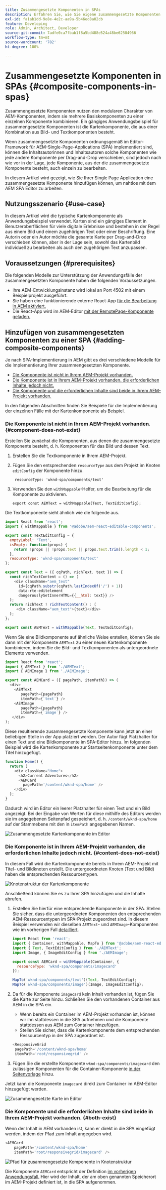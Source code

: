 ```yaml
---
title: Zusammengesetzte Komponenten in SPAs
description: Erfahren Sie, wie Sie eigene zusammengesetzte Komponenten erstellen. Das sind Komponenten aus anderen Komponenten, die mit dem AEM-SPA-Editor funktionieren.
exl-id: fa1ab1dd-9e8e-4e2c-aa9a-5b46ed8a02cb
feature: Developing
role: Admin, Architect, Developer
source-git-commit: 7adfe0ca7fbab1f8a5bd488e524a48be62584966
workflow-type: tm+mt
source-wordcount: '782'
ht-degree: 100%

---
```


# Zusammengesetzte Komponenten in SPAs {#composite-components-in-spas}

Zusammengesetzte Komponenten nutzen den modularen Charakter von AEM-Komponenten, indem sie mehrere Basiskomponenten zu einer einzelnen Komponente kombinieren. Ein gängiges Anwendungsbeispiel für zusammengesetzte Komponenten ist die Kartenkomponente, die aus einer Kombination aus Bild- und Textkomponenten besteht.

Wenn zusammengesetzte Komponenten ordnungsgemäß im Editor-Framework für AEM-Single-Page-Applications (SPA) implementiert sind, können die Inhaltsautorinnen und Inhaltsautoren solche Komponenten wie jede andere Komponente per Drag-and-Drop verschieben, sind jedoch nach wie vor in der Lage, jede Komponente, aus der die zusammengesetzte Komponente besteht, auch einzeln zu bearbeiten.

In diesem Artikel wird gezeigt, wie Sie Ihrer Single Page Application eine zusammengesetzte Komponente hinzufügen können, um nahtlos mit dem AEM SPA Editor zu arbeiten.

## Nutzungsszenario {#use-case}

In diesem Artikel wird die typische Kartenkomponente als Anwendungsbeispiel verwendet. Karten sind ein gängiges Element in Benutzeroberflächen für viele digitale Erlebnisse und bestehen in der Regel aus einem Bild und einem zugehörigen Text oder einer Beschriftung. Eine Autorin oder ein Autor möchte die gesamte Karte per Drag-and-Drop verschieben können, aber in der Lage sein, sowohl das Kartenbild individuell zu bearbeiten als auch den zugehörigen Text anzupassen.

## Voraussetzungen {#prerequisites}

Die folgenden Modelle zur Unterstützung der Anwendungsfälle der zusammengesetzten Komponente haben die folgenden Voraussetzungen.

* Ihre AEM-Entwicklungsinstanz wird lokal an Port 4502 mit einem Beispielprojekt ausgeführt.
* Sie haben eine funktionierende externe React-App [für die Bearbeitung in AEM aktiviert.](editing-external-spa.md)
* Die React-App wird im AEM-Editor [mit der RemotePage-Komponente geladen.](remote-page.md)

## Hinzufügen von zusammengesetzten Komponenten zu einer SPA {#adding-composite-components}

Je nach SPA-Implementierung in AEM gibt es drei verschiedene Modelle für die Implementierung Ihrer zusammengesetzten Komponente.

* [Die Komponente ist nicht in Ihrem AEM-Projekt vorhanden.](#component-does-not-exist)
* [Die Komponente ist in Ihrem AEM-Projekt vorhanden, die erforderlichen Inhalte jedoch nicht.](#content-does-not-exist)
* [Die Komponente und die erforderlichen Inhalte sind beide in Ihrem AEM-Projekt vorhanden.](#both-exist)

In den folgenden Abschnitten finden Sie Beispiele für die Implementierung der einzelnen Fälle mit der Kartenkomponente als Beispiel.

### Die Komponente ist nicht in Ihrem AEM-Projekt vorhanden. {#component-does-not-exist}

Erstellen Sie zunächst die Komponenten, aus denen die zusammengesetzte Komponente besteht, d. h. Komponenten für das Bild und dessen Text.

1. Erstellen Sie die Textkomponente in Ihrem AEM-Projekt.
1. Fügen Sie den entsprechenden `resourceType` aus dem Projekt im Knoten `editConfig` der Komponente hinzu.

   ```text
    resourceType: 'wknd-spa/components/text' 
   ```

1. Verwenden Sie den `withMappable`-Helfer, um die Bearbeitung für die Komponente zu aktivieren.

   ```text
   export const AEMText = withMappable(Text, TextEditConfig); 
   ```

Die Textkomponente sieht ähnlich wie die folgende aus.

```javascript
import React from 'react';
import { withMappable } from '@adobe/aem-react-editable-components';

export const TextEditConfig = {
  emptyLabel: 'Text',
  isEmpty: function(props) {
    return !props || !props.text || props.text.trim().length < 1;
  },
  resourceType: 'wknd-spa/components/text'
};

export const Text = ({ cqPath, richText, text }) => {
  const richTextContent = () => (
    <div className="aem_text"
      id={cqPath.substr(cqPath.lastIndexOf('/') + 1)}
      data-rte-editelement
      dangerouslySetInnerHTML={{__html: text}} />
  );
  return richText ? richTextContent() : (
     <div className="aem_text">{text}</div>
  );
};

export const AEMText = withMappable(Text, TextEditConfig);
```

Wenn Sie eine Bildkomponente auf ähnliche Weise erstellen, können Sie sie dann mit der Komponente `AEMText` zu einer neuen Kartenkomponente kombinieren, indem Sie die Bild- und Textkomponenten als untergeordnete Elemente verwenden.

```javascript
import React from 'react';
import { AEMText } from './AEMText';
import { AEMImage } from './AEMImage';

export const AEMCard = ({ pagePath, itemPath}) => (
  <div>
    <AEMText
       pagePath={pagePath}
       itemPath={`text`} />
    <AEMImage
       pagePath={pagePath}
       itemPath={`image`} />
   </div>
);
```

Diese resultierende zusammengesetzte Komponente kann jetzt an einer beliebigen Stelle in der App platziert werden. Der Autor fügt Platzhalter für einen Text und eine Bildkomponente im SPA-Editor hinzu. Im folgenden Beispiel wird die Kartenkomponente zur Startseitenkomponente unter dem Titel hinzugefügt.

```javascript
function Home() {
  return (
    <div className="Home">
      <h2>Current Adventures</h2>
      <AEMCard
        pagePath='/content/wknd-spa/home' />
    </div>
  );
}
```

Dadurch wird im Editor ein leerer Platzhalter für einen Text und ein Bild angezeigt. Bei der Eingabe von Werten für diese mithilfe des Editors werden sie im angegebenen Seitenpfad gespeichert, d. h. `/content/wknd-spa/home` auf der Stammebene mit den in `itemPath` angegebenen Namen.

![Zusammengesetzte Kartenkomponente im Editor](assets/composite-card.png)

### Die Komponente ist in Ihrem AEM-Projekt vorhanden, die erforderlichen Inhalte jedoch nicht. {#content-does-not-exist}

In diesem Fall wird die Kartenkomponente bereits in Ihrem AEM-Projekt mit Titel- und Bildknoten erstellt. Die untergeordneten Knoten (Text und Bild) haben die entsprechenden Ressourcentypen.

![Knotenstruktur der Kartenkomponente](assets/composite-node-structure.png)

Anschließend können Sie es zu Ihrer SPA hinzufügen und die Inhalte abrufen.

1. Erstellen Sie hierfür eine entsprechende Komponente in der SPA. Stellen Sie sicher, dass die untergeordneten Komponenten den entsprechenden AEM-Ressourcentypen im SPA-Projekt zugeordnet sind. In diesem Beispiel verwenden wir dieselben `AEMText`- und `AEMImage`-Komponenten wie im vorherigen Fall [detailliert](#component-does-not-exist).

   ```javascript
   import React from 'react';
   import { Container, withMappable, MapTo } from '@adobe/aem-react-editable-components';
   import { Text, TextEditConfig } from './AEMText';
   import Image, { ImageEditConfig } from './AEMImage';
   
   export const AEMCard = withMappable(Container, {
     resourceType: 'wknd-spa/components/imagecard'
   });
   
   MapTo('wknd-spa/components/text')(Text, TextEditConfig);
   MapTo('wknd-spa/components/image')(Image, ImageEditConfig);
   ```

1. Da für die Komponente `imagecard` kein Inhalt vorhanden ist, fügen Sie die Karte zur Seite hinzu. Schließen Sie den vorhandenen Container aus AEM in die SPA ein.
   * Wenn bereits ein Container im AEM-Projekt vorhanden ist, können wir ihn stattdessen in die SPA aufnehmen und die Komponente stattdessen aus AEM zum Container hinzufügen.
   * Stellen Sie sicher, dass die Kartenkomponente dem entsprechenden Ressourcentyp in der SPA zugeordnet ist.

   ```javascript
   <ResponsiveGrid
    pagePath='/content/wknd-spa/home'
    itemPath='root/responsivegrid' />
   ```

1. Fügen Sie die erstellte Komponente `wknd-spa/components/imagecard` den zulässigen Komponenten für die Container-Komponente [in der Seitenvorlage](/help/sites-cloud/authoring/page-editor/templates.md) hinzu.

Jetzt kann die Komponente `imagecard` direkt zum Container im AEM-Editor hinzugefügt werden.

![Zusammengesetzte Karte im Editor](assets/composite-card.gif)

### Die Komponente und die erforderlichen Inhalte sind beide in Ihrem AEM-Projekt vorhanden. {#both-exist}

Wenn der Inhalt in AEM vorhanden ist, kann er direkt in die SPA eingefügt werden, indem der Pfad zum Inhalt angegeben wird.

```javascript
<AEMCard
    pagePath='/content/wknd-spa/home'
    itemPath='root/responsivegrid/imagecard' />
```

![Pfad für zusammengesetzte Komponente in Knotenstruktur](assets/composite-path.png)

Die Komponente `AEMCard` entspricht der Definition [im vorherigen Anwendungsfall.](#content-does-not-exist) Hier wird der Inhalt, der am oben genannten Speicherort im AEM-Projekt definiert ist, in die SPA aufgenommen.
